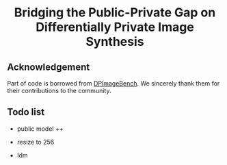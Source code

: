 <div align=center>

# Bridging the Public-Private Gap on Differentially Private Image Synthesis
</div>


## Acknowledgement
 
Part of code is borrowed from [DPImageBench](https://github.com/2019ChenGong/DPImageBench). We sincerely thank them for their contributions to the community.

## Todo list

- public model ++

- resize to 256

- ldm